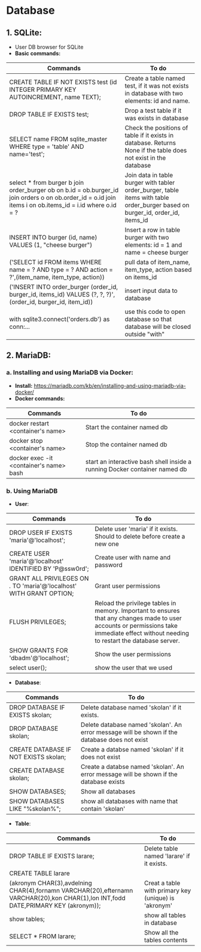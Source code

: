 # Database

## 1. SQLite:
- User DB browser for SQLite
- **Basic commands:**
  
|Commands                                 | To do                                                |
| ----------------------------------------- | -------------------------------------------------  |
|CREATE TABLE IF NOT EXISTS test (id INTEGER PRIMARY KEY AUTOINCREMENT, name TEXT); | Create a table named test, if it was not exists in database with two elements: id and name.|
|DROP TABLE IF EXISTS test; | Drop a test table if it was exists in database |
|SELECT name FROM sqlite_master WHERE type = 'table' AND name='test';| Check the positions of table if it exists in database. Returns None if the table does not exist in the database |
|select * from burger b join order_burger ob on b.id = ob.burger_id join orders o on ob.order_id = o.id join items i on ob.items_id = i.id where o.id = ? |Join data in table burger with tabler order_burger, table items with table order_burger based on burger_id, order_id, items_id |
|INSERT INTO burger (id, name) VALUES (1, "cheese burger") | Insert a row in table burger with two elements: id = 1 and name = cheese burger|
|('SELECT id FROM items WHERE name = ? AND type = ? AND action = ?',(item_name, item_type, action)) | pull data of item_name, item_type, action based on items_id|
|('INSERT INTO order_burger (order_id, burger_id, items_id) VALUES (?, ?, ?)',(order_id, burger_id, item_id))|insert input data to database|
|with sqlite3.connect('orders.db') as conn:...|use this code to open database so that database will be closed outside "with"|

## 2. MariaDB:
### a. Installing and using MariaDB via Docker:
- **Install:** https://mariadb.com/kb/en/installing-and-using-mariadb-via-docker/
- **Docker commands:**
  
|Commands                                 | To do                                                |
| ----------------------------------------- | -------------------------------------------------  |
|docker restart <container's name>|Start the container named db |
|docker stop <container's name>|Stop the container named db |
|docker exec -it <container's name> bash |start an interactive bash shell inside a running Docker container named db|

### b. Using MariaDB
- **User**:
  
|Commands                                 | To do                                                |
| ----------------------------------------- | -------------------------------------------------  |
|DROP USER IF EXISTS 'maria'@'localhost'; |Delete user 'maria' if it exists. Should to delete before create a new one|
|CREATE USER 'maria'@'localhost' IDENTIFIED BY 'P@ssw0rd'; |Create user with name and password |
|GRANT ALL PRIVILEGES ON *.* TO 'maria'@'localhost' WITH GRANT OPTION;|Grant user permissions|
|FLUSH PRIVILEGES;|Reload the privilege tables in memory. Important to ensures that any changes made to user accounts or permissions take immediate effect without needing to restart the database server.|
|SHOW GRANTS FOR 'dbadm'@'localhost';|Show the user permissions|
|select user();|show the user that we used|

- **Database**:
  
|Commands                                 | To do                                                |
| ----------------------------------------- | -------------------------------------------------  |
|DROP DATABASE IF EXISTS skolan; |Delete database named 'skolan' if it exists.|
|DROP DATABASE skolan;|Delete database named 'skolan'. An error message will be shown if the database does not exist|
|CREATE DATABASE IF NOT EXISTS skolan;|Create a databse named 'skolan' if it does not exist|
|CREATE DATABASE skolan;|Create a databse named 'skolan'. An error message will be shown if the database exists|
|SHOW DATABASES;|Show all databases|
|SHOW DATABASES LIKE "%skolan%";|show all databases with name that contain 'skolan'|

- **Table**:
  
|Commands                                 | To do                                                |
| ----------------------------------------- | -------------------------------------------------  |
|DROP TABLE IF EXISTS larare;|Delete table named 'larare' if it exists.|
|CREATE TABLE larare
(akronym CHAR(3),avdelning CHAR(4),fornamn VARCHAR(20),efternamn VARCHAR(20),kon CHAR(1),lon INT,fodd DATE,PRIMARY KEY (akronym));|Creat a table with primary key (unique) is 'akronym'|
|show tables;|show all tables in database|
|SELECT * FROM larare;|Show all the tables contents|
